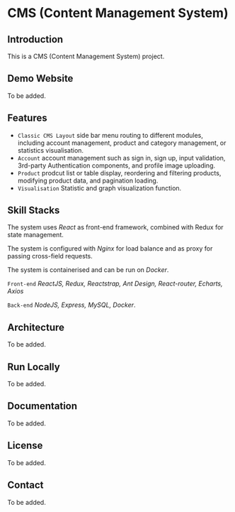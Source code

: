 # CMS (Content Management System)

## Introduction

This is a CMS (Content Management System) project.

## Demo Website

To be added.

## Features

- ``Classic CMS Layout`` side bar menu routing to different modules, including account management, product and category management, or statistics visualisation.
- ``Account``  account management such as sign in, sign up, input validation, 3rd-party Authentication components, and profile image uploading.
- ``Product``  prodcut list or table display, reordering and filtering products, modifying product data, and pagination loading.
- ``Visualisation``  Statistic and graph visualization function.

## Skill Stacks

The system uses _React_ as front-end framework, combined with Redux for state management. 

The system is configured with _Nginx_ for load balance and as proxy for passing cross-field requests.

The system is containerised and can be run on _Docker_.

``Front-end`` _ReactJS, Redux, Reactstrap, Ant Design, React-router, Echarts, Axios_


``Back-end`` _NodeJS, Express, MySQL, Docker_.


## Architecture

To be added.

## Run Locally

To be added.

## Documentation

To be added.

## License

To be added.

## Contact 

To be added.